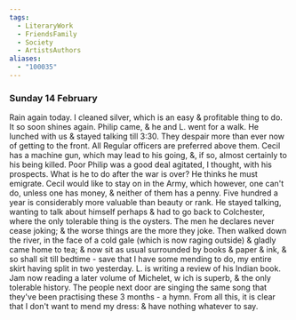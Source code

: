 ```yaml
---
tags:
  - LiteraryWork
  - FriendsFamily
  - Society
  - ArtistsAuthors
aliases:
  - "100035"
---
```

### Sunday 14 February

Rain again today. I cleaned silver, which is an easy & profitable thing to do. It so soon shines again. Philip came, & he and L. went for a walk. He lunched with us & stayed talking till 3:30. They despair more than ever now of getting to the front. All Regular officers are preferred above them. Cecil has a machine gun, which may lead to his going, &, if so, almost certainly to his being killed. Poor Philip was a good deal agitated, I thought, with his prospects. What is he to do after the war is over? He thinks he must emigrate. Cecil would like to stay on in the Army, which however, one can't do, unless one has money, & neither of them has a penny. Five hundred a year is considerably more valuable than beauty or rank. He stayed talking, wanting to talk about himself perhaps & had to go back to Colchester, where the only tolerable thing is the oysters. The men he declares never cease joking; & the worse things are the more they joke. Then walked down the river, in the face of a cold gale (which is now raging outside) & gladly came home to tea; & now sit as usual surrounded by books & paper & ink, & so shall sit till bedtime - save that I have some mending to do, my entire skirt having split in two yesterday. L. is writing a review of his Indian book. Jam now reading a later volume of Michelet, w ich is superb, & the only tolerable history. The people next door are singing the same song that they've been practising these 3 months - a hymn. From all this, it is clear that I don't want to mend my dress: & have nothing whatever to say.